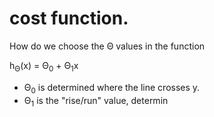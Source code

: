 # cost function.

How do we choose the Θ values in the function

h<sub>Θ</sub>(x) = Θ<sub>0</sub> + Θ<sub>1</sub>x

- Θ<sub>0</sub> is determined where the line crosses y.
- Θ<sub>1</sub> is the "rise/run" value, determin